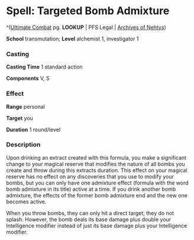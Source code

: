 # Spell: Targeted Bomb Admixture

^([Ultimate Combat][ss-targeted-bomb-admixture] pg. **LOOKUP** | PFS Legal | [Archives of Nehtys][sn-targeted-bomb-admixture])

**School** transmutation; **Level** alchemist 1, investigator 1

### Casting

**Casting Time** 1 standard action  

**Components** V, S

### Effect

**Range** personal  

**Target** you  

**Duration** 1 round/level

### Description

Upon drinking an extract created with this formula, you make a significant change to your magical reserve that modifies the nature of all bombs you create and throw during this extracts duration. This effect on your magical reserve has no effect on any discoveries that you use to modify your bombs, but you can only have one admixture effect (formula with the word bomb admixture in its title) active at a time. If you drink another bomb admixture, the effects of the former bomb admixture end and the new one becomes active.  

When you throw bombs, they can only hit a direct target; they do not splash. However, the bomb deals its base damage plus double your Intelligence modifier instead of just its base damage plus your Intelligence modifier.

[ss-targeted-bomb-admixture]: http://paizo.com/pathfinderRPG/v57
[sn-targeted-bomb-admixture]: http://www.archivesofnethys.com/SpellDisplay.aspx?ItemName=Targeted%20Bomb%20Admixture